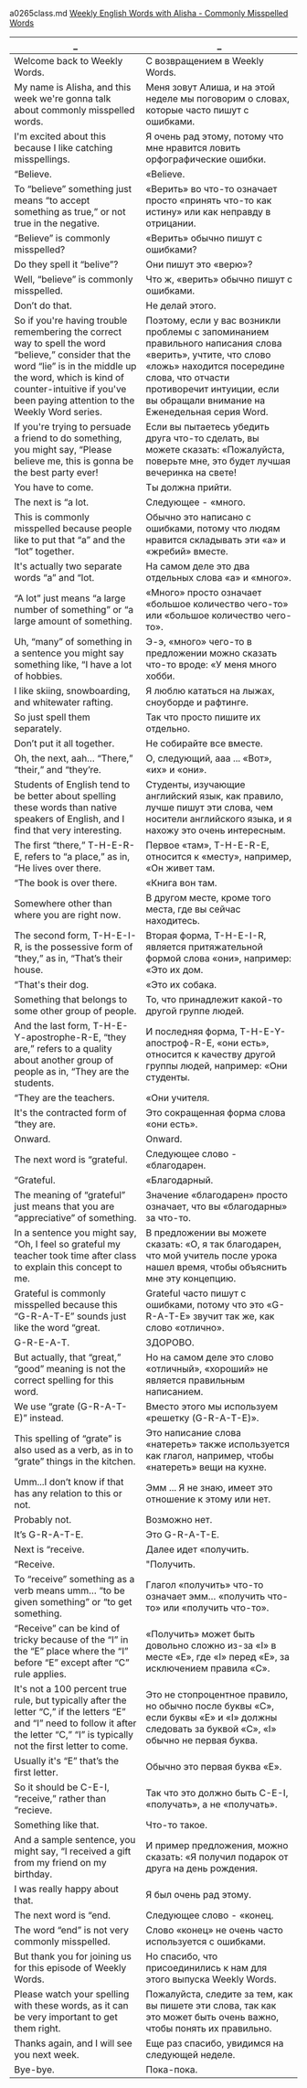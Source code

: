 a0265class.md
[Weekly English Words with Alisha - Commonly Misspelled Words](https://www.youtube.com/watch?v=2o2PycoibhQ)





_|_
--|--
Welcome back to Weekly Words.|С возвращением в Weekly Words.
My name is Alisha, and this week we're gonna talk about commonly misspelled words.|Меня зовут Алиша, и на этой неделе мы поговорим о словах, которые часто пишут с ошибками.
I'm excited about this because I like catching misspellings.|Я очень рад этому, потому что мне нравится ловить орфографические ошибки.
“Believe.|«Believe.
To “believe” something just means “to accept something as true,” or not true in the negative.|«Верить» во что-то означает просто «принять что-то как истину» или как неправду в отрицании.
“Believe” is commonly misspelled?|«Верить» обычно пишут с ошибками?
Do they spell it “belive”?|Они пишут это «верю»?
Well, “believe” is commonly misspelled.|Что ж, «верить» обычно пишут с ошибками.
Don’t do that.|Не делай этого.
So if you're having trouble remembering the correct way to spell the word “believe,” consider that the word “lie” is in the middle up the word, which is kind of counter-intuitive if you've been paying attention to the Weekly Word series.|Поэтому, если у вас возникли проблемы с запоминанием правильного написания слова «верить», учтите, что слово «ложь» находится посередине слова, что отчасти противоречит интуиции, если вы обращали внимание на Еженедельная серия Word.
If you're trying to persuade a friend to do something, you might say, “Please believe me, this is gonna be the best party ever!|Если вы пытаетесь убедить друга что-то сделать, вы можете сказать: «Пожалуйста, поверьте мне, это будет лучшая вечеринка на свете!
You have to come.|Ты должна прийти.
The next is “a lot.|Следующее - «много.
This is commonly misspelled because people like to put that “a” and the “lot” together.|Обычно это написано с ошибками, потому что людям нравится складывать эти «а» и «жребий» вместе.
It's actually two separate words “a” and “lot.|На самом деле это два отдельных слова «а» и «много».
“A lot” just means “a large number of something” or “a large amount of something.|«Много» просто означает «большое количество чего-то» или «большое количество чего-то».
Uh, “many” of something in a sentence you might say something like, “I have a lot of hobbies.|Э-э, «много» чего-то в предложении можно сказать что-то вроде: «У меня много хобби.
I like skiing, snowboarding, and whitewater rafting.|Я люблю кататься на лыжах, сноуборде и рафтинге.
So just spell them separately.|Так что просто пишите их отдельно.
Don’t put it all together.|Не собирайте все вместе.
Oh, the next, aah… “There,” “their,” and “they’re.|О, следующий, ааа ... «Вот», «их» и «они».
Students of English tend to be better about spelling these words than native speakers of English, and I find that very interesting.|Студенты, изучающие английский язык, как правило, лучше пишут эти слова, чем носители английского языка, и я нахожу это очень интересным.
The first “there,” T-H-E-R-E, refers to “a place,” as in, “He lives over there.|Первое «там», T-H-E-R-E, относится к «месту», например, «Он живет там.
“The book is over there.|«Книга вон там.
Somewhere other than where you are right now.|В другом месте, кроме того места, где вы сейчас находитесь.
The second form, T-H-E-I-R, is the possessive form of “they,” as in, “That’s their house.|Вторая форма, T-H-E-I-R, является притяжательной формой слова «они», например: «Это их дом.
“That's their dog.|«Это их собака.
Something that belongs to some other group of people.|То, что принадлежит какой-то другой группе людей.
And the last form, T-H-E-Y-apostrophe-R-E, “they are,” refers to a quality about another group of people as in, “They are the students.|И последняя форма, T-H-E-Y-апостроф-R-E, «они есть», относится к качеству другой группы людей, например: «Они студенты.
“They are the teachers.|«Они учителя.
It's the contracted form of “they are.|Это сокращенная форма слова «они есть».
Onward.|Onward.
The next word is “grateful.|Следующее слово - «благодарен.
“Grateful.|«Благодарный.
The meaning of “grateful” just means that you are “appreciative” of something.|Значение «благодарен» просто означает, что вы «благодарны» за что-то.
In a sentence you might say, “Oh, I feel so grateful my teacher took time after class to explain this concept to me.|В предложении вы можете сказать: «О, я так благодарен, что мой учитель после урока нашел время, чтобы объяснить мне эту концепцию.
Grateful is commonly misspelled because this “G-R-A-T-E” sounds just like the word “great.|Grateful часто пишут с ошибками, потому что это «G-R-A-T-E» звучит так же, как слово «отлично».
G-R-E-A-T.|ЗДОРОВО.
But actually, that “great,” “good” meaning is not the correct spelling for this word.|Но на самом деле это слово «отличный», «хороший» не является правильным написанием.
We use “grate (G-R-A-T-E)” instead.|Вместо этого мы используем «решетку (G-R-A-T-E)».
This spelling of “grate” is also used as a verb, as in to “grate” things in the kitchen.|Это написание слова «натереть» также используется как глагол, например, чтобы «натереть» вещи на кухне.
Umm...I don’t know if that has any relation to this or not.|Эмм ... Я не знаю, имеет это отношение к этому или нет.
Probably not.|Возможно нет.
It’s G-R-A-T-E.|Это G-R-A-T-E.
Next is “receive.|Далее идет «получить.
“Receive.|"Получить.
To “receive” something as a verb means umm… “to be given something” or “to get something.|Глагол «получить» что-то означает эмм… «получить что-то» или «получить что-то».
“Receive” can be kind of tricky because of the “I” in the “E” place where the “I” before “E” except after “C” rule applies.|«Получить» может быть довольно сложно из-за «I» в месте «E», где «I» перед «E», за исключением правила «C».
It's not a 100 percent true rule, but typically after the letter “C,” if the letters “E” and “I” need to follow it after the letter “C,” “I” is typically not the first letter to come.|Это не стопроцентное правило, но обычно после буквы «C», если буквы «E» и «I» должны следовать за буквой «C», «I» обычно не первая буква.
Usually it's “E” that’s the first letter.|Обычно это первая буква «Е».
So it should be C-E-I, “receive,” rather than “recieve.|Так что это должно быть C-E-I, «получать», а не «получать».
Something like that.|Что-то такое.
And a sample sentence, you might say, “I received a gift from my friend on my birthday.|И пример предложения, можно сказать: «Я получил подарок от друга на день рождения.
I was really happy about that.|Я был очень рад этому.
The next word is “end.|Следующее слово - «конец.
The word “end” is not very commonly misspelled.|Слово «конец» не очень часто используется с ошибками.
But thank you for joining us for this episode of Weekly Words.|Но спасибо, что присоединились к нам для этого выпуска Weekly Words.
Please watch your spelling with these words, as it can be very important to get them right.|Пожалуйста, следите за тем, как вы пишете эти слова, так как это может быть очень важно, чтобы понять их правильно.
Thanks again, and I will see you next week.|Еще раз спасибо, увидимся на следующей неделе.
Bye-bye.|Пока-пока.
